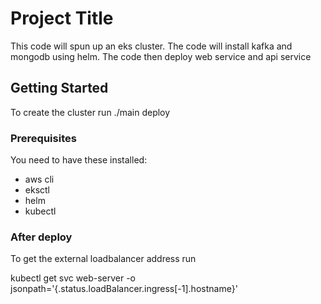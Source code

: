 # Project Title

This code will spun up an eks cluster.
The code will install kafka and mongodb using helm.
The code then deploy web service and api service

## Getting Started

To create the cluster run ./main deploy <aws profile> <cluster name> <region> <github token to read packages>
### Prerequisites

You need to have these installed:
- aws cli
- eksctl
- helm
- kubectl

### After deploy ###

To get the external loadbalancer address run

kubectl get svc web-server -o jsonpath='{.status.loadBalancer.ingress[-1].hostname}'
